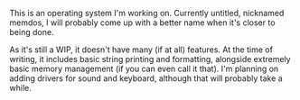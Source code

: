 This is an operating system I'm working on. Currently untitled, nicknamed memdos, I will probably come up with a better name when it's closer to being done.

As it's still a WIP, it doesn't have many (if at all) features. At the time of writing, it includes basic string printing and formatting, alongside extremely basic memory management (if you can even call it that). I'm planning on adding drivers for sound and keyboard, although that will probably take a while.
